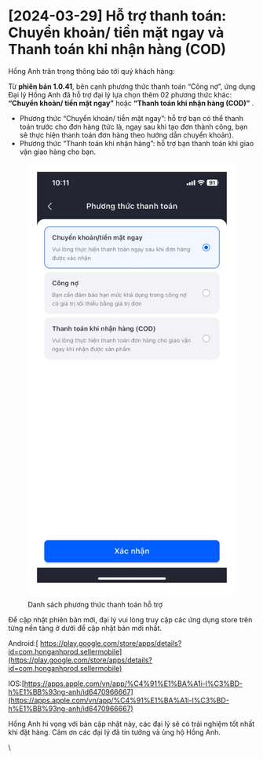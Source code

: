 # \[2024-03-29] Hỗ trợ thanh toán: Chuyển khoản/ tiền mặt ngay và Thanh toán khi nhận hàng (COD)

Hồng Anh trân trọng thông báo tới quý khách hàng:

Từ **phiên bản 1.0.41**, bên cạnh phương thức thanh toán “Công nợ”, ứng dụng Đại lý Hồng Anh đã hỗ trợ đại lý lựa chọn thêm 02 phương thức khác: **“Chuyển khoản/ tiền mặt ngay”** hoặc **“Thanh toán khi nhận hàng (COD)”** .

* Phương thức “Chuyển khoản/ tiền mặt ngay”: hỗ trợ bạn có thể thanh toán trước cho đơn hàng (tức là, ngay sau khi tạo đơn thành công, bạn sẽ thực hiện thanh toán đơn hàng theo hướng dẫn chuyển khoản).
* Phương thức “Thanh toán khi nhận hàng”: hỗ trợ bạn thanh toán khi giao vận giao hàng cho bạn.

<figure><img src="../.gitbook/assets/image.png" alt=""><figcaption><p>Danh sách phương thức thanh toán hỗ trợ</p></figcaption></figure>

Để cập nhật phiên bản mới, đại lý vui lòng truy cập các ứng dụng store trên từng nền tảng ở dưới để cập nhật bản mới nhất.

Android:[ https://play.google.com/store/apps/details?id=com.honganhprod.sellermobile](https://play.google.com/store/apps/details?id=com.honganhprod.sellermobile)

IOS:[https://apps.apple.com/vn/app/%C4%91%E1%BA%A1i-l%C3%BD-h%E1%BB%93ng-anh/id6470966667](https://apps.apple.com/vn/app/%C4%91%E1%BA%A1i-l%C3%BD-h%E1%BB%93ng-anh/id6470966667)

Hồng Anh hi vọng với bản cập nhật này, các đại lý sẽ có trải nghiệm tốt nhất khi đặt hàng. Cảm ơn các đại lý đã tin tưởng và ủng hộ Hồng Anh.

\
